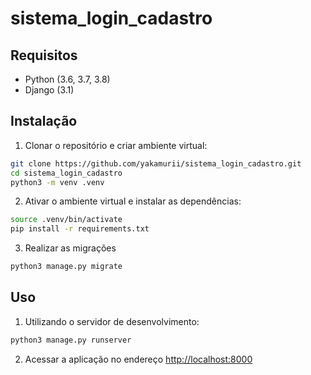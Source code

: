# sistema_login_cadastro

## Requisitos

- Python (3.6, 3.7, 3.8)
- Django (3.1)


## Instalação

1. Clonar o repositório e criar ambiente virtual:

```bash
git clone https://github.com/yakamurii/sistema_login_cadastro.git
cd sistema_login_cadastro
python3 -m venv .venv
```

2. Ativar o ambiente virtual e instalar as dependências:

```bash
source .venv/bin/activate
pip install -r requirements.txt
```

3. Realizar as migrações

```bash
python3 manage.py migrate
```

## Uso

1. Utilizando o servidor de desenvolvimento:

```bash
python3 manage.py runserver
```

2. Acessar a aplicação no endereço [http://localhost:8000](http://localhost:8000 "Acesso a aplicação")




